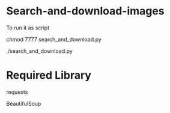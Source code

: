 # Search-and-download-images
To run it as script

chmod 7777 search_and_download.py

./search_and_download.py

# Required Library
requests

BeautifulSoup
